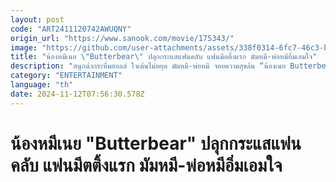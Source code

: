 ```yaml
---
layout: post
code: "ART2411120742AWUQNY"
origin_url: "https://www.sanook.com/movie/175343/"
image: "https://github.com/user-attachments/assets/338f0314-6fc7-46c3-bc62-f06cfd78b99a"
title: "น้องหมีเนย \"Butterbear\" ปลุกกระแสแฟนคลับ แฟนมีตติ้งแรก มัมหมี-พ่อหมีอิ่มเอมใจ"
description: "สนุกฉ่ำกระหึ่มฮอลล์ ใจเต้นไม่หยุด มัมหมี-พ่อหมี จอยความสุขล้น “น้องเนย Butterbear” ตะโกนความน่ารักเท่าโลก แท็กทีม 14 คนดังประชันบนเวทีแฟมมีตติ้ง 2024 Butterbear’s 1st Fam Meeting : Adventure Awaits! ปิดฉากสุดอบอุ่น"
category: "ENTERTAINMENT"
language: "th"
date: 2024-11-12T07:56:30.578Z
---
```


# น้องหมีเนย "Butterbear" ปลุกกระแสแฟนคลับ แฟนมีตติ้งแรก มัมหมี-พ่อหมีอิ่มเอมใจ